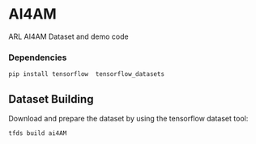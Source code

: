 # AI4AM
ARL AI4AM Dataset and demo code

### Dependencies
`pip install tensorflow  tensorflow_datasets`

## Dataset Building
Download and prepare the dataset by using the tensorflow dataset tool:

`tfds build ai4AM`
